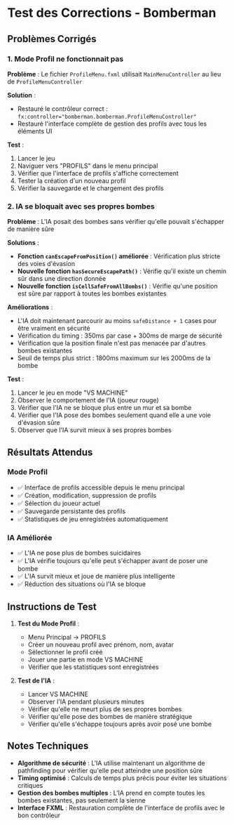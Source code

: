 # Test des Corrections - Bomberman

## Problèmes Corrigés

### 1. Mode Profil ne fonctionnait pas
**Problème** : Le fichier `ProfileMenu.fxml` utilisait `MainMenuController` au lieu de `ProfileMenuController`

**Solution** : 
- Restauré le contrôleur correct : `fx:controller="bomberman.bomberman.ProfileMenuController"`
- Restauré l'interface complète de gestion des profils avec tous les éléments UI

**Test** :
1. Lancer le jeu
2. Naviguer vers "PROFILS" dans le menu principal
3. Vérifier que l'interface de profils s'affiche correctement
4. Tester la création d'un nouveau profil
5. Vérifier la sauvegarde et le chargement des profils

### 2. IA se bloquait avec ses propres bombes
**Problème** : L'IA posait des bombes sans vérifier qu'elle pouvait s'échapper de manière sûre

**Solutions** :
- **Fonction `canEscapeFromPosition()` améliorée** : Vérification plus stricte des voies d'évasion
- **Nouvelle fonction `hasSecureEscapePath()`** : Vérifie qu'il existe un chemin sûr dans une direction donnée
- **Nouvelle fonction `isCellSafeFromAllBombs()`** : Vérifie qu'une position est sûre par rapport à toutes les bombes existantes

**Améliorations** :
- L'IA doit maintenant parcourir au moins `safeDistance + 1` cases pour être vraiment en sécurité
- Vérification du timing : 350ms par case + 300ms de marge de sécurité
- Vérification que la position finale n'est pas menacée par d'autres bombes existantes
- Seuil de temps plus strict : 1800ms maximum sur les 2000ms de la bombe

**Test** :
1. Lancer le jeu en mode "VS MACHINE"
2. Observer le comportement de l'IA (joueur rouge)
3. Vérifier que l'IA ne se bloque plus entre un mur et sa bombe
4. Vérifier que l'IA pose des bombes seulement quand elle a une voie d'évasion sûre
5. Observer que l'IA survit mieux à ses propres bombes

## Résultats Attendus

### Mode Profil
- ✅ Interface de profils accessible depuis le menu principal
- ✅ Création, modification, suppression de profils
- ✅ Sélection du joueur actuel
- ✅ Sauvegarde persistante des profils
- ✅ Statistiques de jeu enregistrées automatiquement

### IA Améliorée
- ✅ L'IA ne pose plus de bombes suicidaires
- ✅ L'IA vérifie toujours qu'elle peut s'échapper avant de poser une bombe
- ✅ L'IA survit mieux et joue de manière plus intelligente
- ✅ Réduction des situations où l'IA se bloque

## Instructions de Test

1. **Test du Mode Profil** :
   - Menu Principal → PROFILS
   - Créer un nouveau profil avec prénom, nom, avatar
   - Sélectionner le profil créé
   - Jouer une partie en mode VS MACHINE
   - Vérifier que les statistiques sont enregistrées

2. **Test de l'IA** :
   - Lancer VS MACHINE
   - Observer l'IA pendant plusieurs minutes
   - Vérifier qu'elle ne meurt plus de ses propres bombes
   - Vérifier qu'elle pose des bombes de manière stratégique
   - Vérifier qu'elle s'échappe toujours après avoir posé une bombe

## Notes Techniques

- **Algorithme de sécurité** : L'IA utilise maintenant un algorithme de pathfinding pour vérifier qu'elle peut atteindre une position sûre
- **Timing optimisé** : Calculs de temps plus précis pour éviter les situations critiques
- **Gestion des bombes multiples** : L'IA prend en compte toutes les bombes existantes, pas seulement la sienne
- **Interface FXML** : Restauration complète de l'interface de profils avec le bon contrôleur 